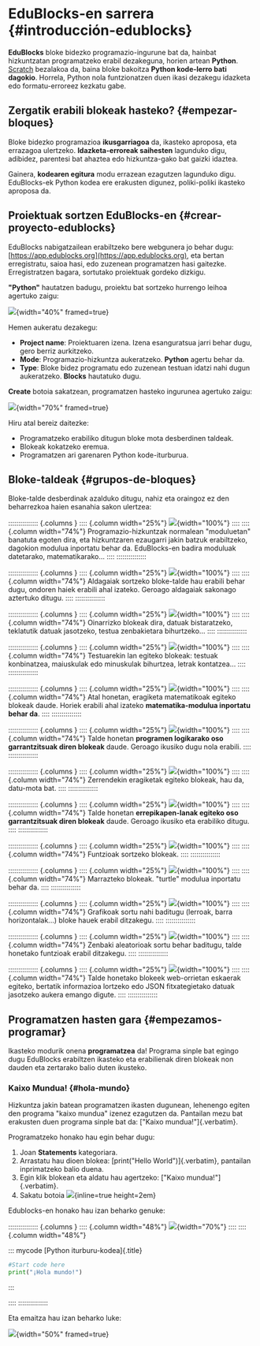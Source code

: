 
# EduBlocks-en sarrera {#introducción-edublocks}

**EduBlocks** bloke bidezko programazio-ingurune bat da, hainbat hizkuntzatan programatzeko erabil dezakeguna, horien artean **Python**. [Scratch](https://scratch.mit.edu/) bezalakoa da, baina bloke bakoitza **Python kode-lerro bati dagokio**. Horrela, Python nola funtzionatzen duen ikasi dezakegu idazketa edo formatu-erroreez kezkatu gabe.

## Zergatik erabili blokeak hasteko? {#empezar-bloques}

Bloke bidezko programazioa **ikusgarriagoa** da, ikasteko aproposa, eta errazagoa ulertzeko. **Idazketa-erroreak saihesten** lagunduko digu, adibidez, parentesi bat ahaztea edo hizkuntza-gako bat gaizki idaztea.

Gainera, **kodearen egitura** modu errazean ezagutzen lagunduko digu. EduBlocks-ek Python kodea ere erakusten digunez, poliki-poliki ikasteko aproposa da.

## Proiektuak sortzen EduBlocks-en {#crear-proyecto-edublocks}

EduBlocks nabigatzailean erabiltzeko bere webgunera jo behar dugu: [https://app.edublocks.org](https://app.edublocks.org), eta bertan erregistratu, saioa hasi, edo zuzenean programatzen hasi gaitezke. Erregistratzen bagara, sortutako proiektuak gordeko dizkigu.

**"Python"** hautatzen badugu, proiektu bat sortzeko hurrengo leihoa agertuko zaigu:

![](img/introduccion_programacion/edublocks/edublocks_project.png){width="40%" framed=true}

Hemen aukeratu dezakegu:

- **Project name**: Proiektuaren izena. Izena esanguratsua jarri behar dugu, gero berriz aurkitzeko.
- **Mode**: Programazio-hizkuntza aukeratzeko. **Python** agertu behar da.
- **Type**: Bloke bidez programatu edo zuzenean testuan idatzi nahi dugun aukeratzeko. **Blocks** hautatuko dugu.

**Create** botoia sakatzean, programatzen hasteko ingurunea agertuko zaigu:

![](img/introduccion_programacion/edublocks/edublocks_entorno.png){width="70%" framed=true}

Hiru atal bereiz daitezke:

- Programatzeko erabiliko ditugun bloke mota desberdinen taldeak.
- Blokeak kokatzeko eremua.
- Programatzen ari garenaren Python kode-iturburua.


## Bloke-taldeak {#grupos-de-bloques}

Bloke-talde desberdinak azalduko ditugu, nahiz eta oraingoz ez den beharrezkoa haien esanahia sakon ulertzea:


::::::::::::::: {.columns }
:::: {.column width="25%"}
![](img/introduccion_programacion/edublocks/edublocks_imports.png){width="100%"}
::::
:::: {.column width="74%"}
Programazio-hizkuntzak normalean "moduluetan" banatuta egoten dira, eta hizkuntzaren ezaugarri jakin batzuk erabiltzeko, dagokion modulua inportatu behar da. EduBlocks-en badira moduluak datetarako, matematikarako...
::::
:::::::::::::::


::::::::::::::: {.columns }
:::: {.column width="25%"}
![](img/introduccion_programacion/edublocks/edublocks_variables.png){width="100%"}
::::
:::: {.column width="74%"}
Aldagaiak sortzeko bloke-talde hau erabili behar dugu, ondoren haiek erabili ahal izateko. Geroago aldagaiak sakonago aztertuko ditugu.
::::
:::::::::::::::



::::::::::::::: {.columns }
:::: {.column width="25%"}
![](img/introduccion_programacion/edublocks/edublocks_statements.png){width="100%"}
::::
:::: {.column width="74%"}
Oinarrizko blokeak dira, datuak bistaratzeko, teklatutik datuak jasotzeko, testua zenbakietara bihurtzeko...
::::
:::::::::::::::


::::::::::::::: {.columns }
:::: {.column width="25%"}
![](img/introduccion_programacion/edublocks/edublocks_text.png){width="100%"}
::::
:::: {.column width="74%"}
Testuarekin lan egiteko blokeak: testuak konbinatzea, maiuskulak edo minuskulak bihurtzea, letrak kontatzea...
::::
:::::::::::::::


::::::::::::::: {.columns }
:::: {.column width="25%"}
![](img/introduccion_programacion/edublocks/edublocks_math.png){width="100%"}
::::
:::: {.column width="74%"}
Atal honetan, eragiketa matematikoak egiteko blokeak daude. Horiek erabili ahal izateko **matematika-modulua inportatu behar da**.
::::
:::::::::::::::


::::::::::::::: {.columns }
:::: {.column width="25%"}
![](img/introduccion_programacion/edublocks/edublocks_logic.png){width="100%"}
::::
:::: {.column width="74%"}
Talde honetan **programen logikarako oso garrantzitsuak diren blokeak** daude. Geroago ikusiko dugu nola erabili.
::::
:::::::::::::::


::::::::::::::: {.columns }
:::: {.column width="25%"}
![](img/introduccion_programacion/edublocks/edublocks_lists.png){width="100%"}
::::
:::: {.column width="74%"}
Zerrendekin eragiketak egiteko blokeak, hau da, datu-mota bat.
::::
:::::::::::::::


::::::::::::::: {.columns }
:::: {.column width="25%"}
![](img/introduccion_programacion/edublocks/edublocks_loops.png){width="100%"}
::::
:::: {.column width="74%"}
Talde honetan **errepikapen-lanak egiteko oso garrantzitsuak diren blokeak** daude. Geroago ikusiko eta erabiliko ditugu.
::::
:::::::::::::::


::::::::::::::: {.columns }
:::: {.column width="25%"}
![](img/introduccion_programacion/edublocks/edublocks_definitions.png){width="100%"}
::::
:::: {.column width="74%"}
Funtzioak sortzeko blokeak.
::::
:::::::::::::::

::::::::::::::: {.columns }
:::: {.column width="25%"}
![](img/introduccion_programacion/edublocks/edublocks_turtle.png){width="100%"}
::::
:::: {.column width="74%"}
Marrazteko blokeak. "turtle" modulua inportatu behar da.
::::
:::::::::::::::


::::::::::::::: {.columns }
:::: {.column width="25%"}
![](img/introduccion_programacion/edublocks/edublocks_graphs.png){width="100%"}
::::
:::: {.column width="74%"}
Grafikoak sortu nahi baditugu (lerroak, barra horizontalak...) bloke hauek erabil ditzakegu.
::::
:::::::::::::::

::::::::::::::: {.columns }
:::: {.column width="25%"}
![](img/introduccion_programacion/edublocks/edublocks_random.png){width="100%"}
::::
:::: {.column width="74%"}
Zenbaki aleatorioak sortu behar baditugu, talde honetako funtzioak erabil ditzakegu.
::::
:::::::::::::::


::::::::::::::: {.columns }
:::: {.column width="25%"}
![](img/introduccion_programacion/edublocks/edublocks_requests.png){width="100%"}
::::
:::: {.column width="74%"}
Talde honetako blokeek web-orrietan eskaerak egiteko, bertatik informazioa lortzeko edo JSON fitxategietako datuak jasotzeko aukera emango digute.
::::
:::::::::::::::


## Programatzen hasten gara {#empezamos-programar}

Ikasteko modurik onena **programatzea** da! Programa sinple bat egingo dugu EduBlocks erabiltzen ikasteko eta erabilienak diren blokeak non dauden eta zertarako balio duten ikusteko.

### Kaixo Mundua! {#hola-mundo}

Hizkuntza jakin batean programatzen ikasten dugunean, lehenengo egiten den programa "kaixo mundua" izenez ezagutzen da. Pantailan mezu bat erakusten duen programa sinple bat da: ["Kaixo mundua!"]{.verbatim}.

Programatzeko honako hau egin behar dugu:

1. Joan **Statements** kategoriara.
2. Arrastatu hau dioen blokea: [print("Hello World")]{.verbatim}, pantailan inprimatzeko balio duena.
3. Egin klik blokean eta aldatu hau agertzeko: ["Kaixo mundua!"]{.verbatim}.
4. Sakatu botoia ![](img/introduccion_programacion/edublocks/edublocks_run.png){inline=true height=2em}

Edublocks-en honako hau izan beharko genuke:

::::::::::::::: {.columns }
:::: {.column width="48%"}
![](img/introduccion_programacion/edublocks/edublocks_program_1.png){width="70%"}
::::
:::: {.column width="48%"}

::: mycode
[Python iturburu-kodea]{.title}

```python
#Start code here
print("¡Hola mundo!")
```
:::

::::
:::::::::::::::

Eta emaitza hau izan beharko luke:

![](img/introduccion_programacion/edublocks/edublocks_program_1_output.png){width="50%" framed=true}

